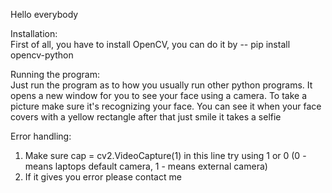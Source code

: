 Hello everybody

Installation: <br>
First of all, you have to install OpenCV, you can do it by -- pip install opencv-python<br>

Running the program: <br>
Just run the program as to how you usually run other python programs. It opens a new window for you to see your face using a camera. To take a picture make sure it's recognizing your face. You can see it when your face covers with a yellow rectangle after that just smile it takes a selfie <br> 

Error handling: <br>
1. Make sure cap = cv2.VideoCapture(1) in this line try using 1 or 0 (0 - means laptops default camera, 1 - means external camera)<br>
2. If it gives you error please contact me<br>
